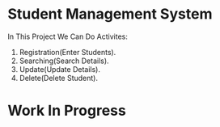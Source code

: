 # Student Management System


<p>In This Project We Can Do Activites:</p>

1. Registration(Enter Students).
2. Searching(Search Details).
3. Update(Update Details).
4. Delete(Delete Student).


# Work In Progress
